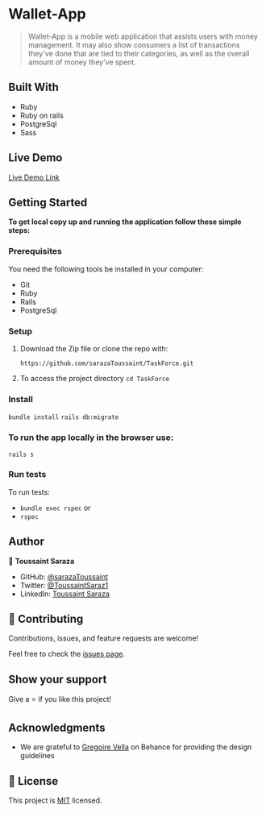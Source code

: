 # Wallet-App

> Wallet-App is a mobile web application that assists users with money management. It may also show consumers a list of transactions they've done that are tied to their categories, as well as the overall amount of money they've spent.

## Built With

- Ruby
- Ruby on rails
- PostgreSql
- Sass

## Live Demo

[Live Demo Link]()

## Getting Started

**To get local copy up and running the application follow these simple steps:**

### Prerequisites

You need the following tools be installed in your computer:

- Git
- Ruby
- Rails
- PostgreSql

### Setup

1. Download the Zip file or clone the repo with:

   `https://github.com/sarazaToussaint/TaskForce.git`

2. To access the project directory
   `cd TaskForce`

### Install

`bundle install`
`rails db:migrate`

### To run the app locally in the browser use:

`rails s`

### Run tests

To run tests:

- `bundle exec rspec` or
- `rspec`

## Author

👤 **Toussaint Saraza**

- GitHub: [@sarazaToussaint](https://github.com/sarazaToussaint)
- Twitter: [@ToussaintSaraz1](https://twitter.com/ToussaintSaraz1)
- LinkedIn: [Toussaint Saraza](https://www.linkedin.com/in/toussaintsaraza/)

## 🤝 Contributing

Contributions, issues, and feature requests are welcome!

Feel free to check the [issues page](https://github.com/sarazaToussaint/TaskForce/issues).
## Show your support
Give a ⭐️ if you like this project!
## Acknowledgments

- We are grateful to  [Gregoire Vella](https://www.behance.net/gregoirevella) on Behance for providing the design guidelines

## 📝 License

This project is [MIT](./MIT.md) licensed.